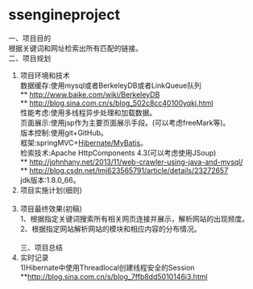 # ssengineproject   <br/>
一、项目目的   <br/>
    根据关键词和网址检索出所有匹配的链接。   <br/>
二、项目规划   <br/>
1. 项目环境和技术   <br/>
    数据缓存:使用mysql或者BerkeleyDB或者LinkQueue队列   <br/>
        ** http://www.baike.com/wiki/BerkeleyDB   <br/>
        ** http://blog.sina.com.cn/s/blog_502c8cc40100yqkj.html   <br/>
    性能考虑:使用多线程异步处理和加载数据。   <br/>
    页面展示:使用jsp作为主要页面展示手段。(可以考虑freeMark等)。   <br/>
    版本控制:使用git+GitHub。   <br/>
    框架:springMVC+[Hibernate/MyBatis](可以考虑使用springBoot)。   <br/>
    检索技术:Apache HttpComponents 4.3(可以考虑使用JSoup)   <br/>
        ** http://johnhany.net/2013/11/web-crawler-using-java-and-mysql/   <br/>
        ** http://blog.csdn.net/lmj623565791/article/details/23272657   <br/>
    jdk版本:1.8.0_66。   <br/>
2. 项目实施计划(细则)   <br/>
   <br/>
3. 项目最终效果(初稿)   <br/>
    1、根据指定关键词搜索所有相关网页连接并展示，解析网站的出现频度。   <br/>
    2、根据指定网站解析网站的模块和相应内容的分布情况。   <br/>
   <br/>
三、项目总结   <br/>
1. 实时记录   <br/>
    1)Hibernate中使用Threadlocal创建线程安全的Session   <br/>
    **http://blog.sina.com.cn/s/blog_7ffb8dd5010146i3.html   <br/>


